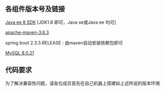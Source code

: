 ## 各组件版本号及链接

[Java ee 8 SDK](https://www.oracle.com/java/technologies/java-archive-eesdk-downloads.html)
[JDK1.8 即可，Java se或Java ee 均可]

[apache-maven-3.6.3](https://maven.apache.org/download.cgi)

spring boot 2.3.3.RELEASE : 由maven自动安装依赖包即可

[MySQL 8.0.21](https://dev.mysql.com/downloads/mysql/)

## 代码要求
为了解决兼容性问题，请各位成员首先在自己机器上搭建如上述所说的版本环境



